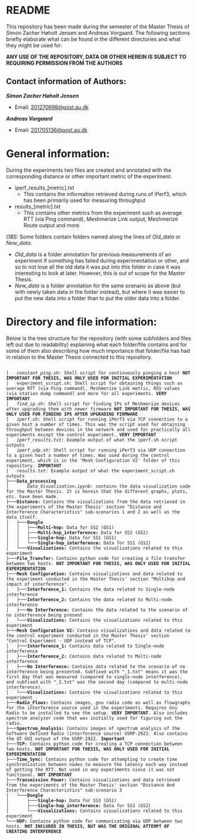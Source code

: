 # README
This repository has been made during the semester of the Master Thesis of Simon Zacher Høholt Jensen and Andreas Vorgaard.
The following sections briefly elaborate what can be found in the different directories and what they might be used for.

**ANY USE OF THE REPOSITORY, DATA OR OTHER HEREIN IS SUBJECT TO REQUIRING PERMISSION FROM THE AUTHORS**

## Contact information of Authors: 
***Simon Zacher Høholt Jensen***
- Email: 201270698@post.au.dk

***Andreas Vorgaard***
- Email: 201705136@post.au.dk




# General information:
During the experiments two files are created and annotated with the corresponding distance or other important metric of the experiment.
- iperf_results_[metric].txt
    - This contains the information retrieved during runs of iPerf3, which has been primarily used for measuring throughput
- results_[metric].txt
    - This contains other metrics from the experiment such as average RTT (via Ping command), Meshmerize Link output, Meshmerize Route output and more.

*OBS:* Some folders contain folders named along the lines of *Old_data* or *New_data*. 
- *Old_data* is a folder annotation for previous measurements of an experiment if something has failed during experimentation or other, and so to not lose all the old data it was put into this folder in case it was interesting to look at later. However, this is out of scope for the Master Thesis.
- *New_data* is a folder annotation for the same scenario as above (but with newly taken data in the folder instead), but where it was easier to put the new data into a folder than to put the older data into a folder.


# Directory and file information:
Below is the tree structure for the repository (with some subfolders and files left out due to readability) explaining what each folder/file contains and for some of them also describing how much importance that folder/file has had in relation to the Master Thesis connected to this repository.

<pre><code>
│   <i>constant_ping.sh:</i> Shell script for continuously pinging a host <b>NOT IMPORTANT FOR THESIS, WAS ONLY USED FOR INITIAL EXPERIMENTATION</b>
│   experiment_script.sh:</i> Shell script for obtaining things such as average RTT (via Ping command), Meshmerize Link metric, RSS values (via station dump command) and more for all experiments. <b>VERY IMPORTANT</b>
│   <i>find_ip.sh:</i> Shell script for finding IPs of Meshmerize devices after upgrading them with newer firmware <b>NOT IMPORTANT FOR THESIS, WAS ONLY USED FOR FINDING IPS AFTER UPGRADING FIRMWARE</b>
│   <i>iperf.sh:</i> Shell script for running iPerf3 via TCP connection to a given host a number of times. This was the script used for obtaining throughput between devices in the network and used for practically all experiments except the control experiment. <b>VERY IMPORTANT</b>
│   <i>iperf_results.txt:</i> Example output of what the iperf.sh script outputs
│   <i>iperf_udp.sh:</i> Shell script for running iPerf3 via UDP connection to a given host a number of times. Was used during the control experiment, which is in the 'Mesh Configuration V2' folder of this repository. <b>IMPORTANT</b>
│   <i>results.txt:</i> Example output of what the experiment_script.sh outputs
├───<b>Data_processing</b>
│       <i>Data_Visualization.ipynb:</i> contains the data visualization code for the Master Thesis. It is herein that the different graphs, plots, etc. have been made.
├───<b>Distance:</b> Contains the visualizations from the data retrieved in the experiments of the Master Thesis' section "Distance and Interference Characteristics" sub-scenarios 1 and 2 as well as the data itself.
│   ├───<b>Dongle</b>
│   │   ├───<b>Multi-hop:</b> Data for SS2 (GS1)
│   │   ├───<b>Multi-hop_interference:</b> Data for SS2 (GS2)
│   │   ├───<b>Single-hop:</b> Data for SS1 (GS1)
│   │   └───<b>Single-hop_interference:</b> Data for SS1 (GS2)
│   └───<b>Visualizations:</b> Contains the visualizations related to this experiment
├───<b>File_Transfer:</b> Contains python code for creating a file transfer between two hosts. <b>NOT IMPORTANT FOR THESIS, WAS ONLY USED FOR INITIAL EXPERIMENTATION</b>
├───<b>Mesh Configuration:</b> Contains visualizations and data related to the experiment conducted in the Master Thesis' section "Multihop and impact of interference".
│   ├───<b>Interference_1:</b> Contains the data related to Single-node interference
│   ├───<b>Interference_2:</b> Contains the data related to Multi-node interference
│   ├───<b>No Interference:</b> Contains the data related to the scenario of no interference being present
│   └───<b>Visualizations:</b> Contains the visualizations related to this experiment
├───<b>Mesh Configuration V2:</b> Contains visualizations and data related to the control experiment conducted in the Master Thesis' section "Control Experiment - UDP instead of TCP".
│   ├───<b>Interference_1:</b> Contains data related to Single-node interference
│   ├───<b>Interference_2:</b> Contains data related to Multi-node interference
│   ├───<b>No Interference:</b> Contains data related to the scenario of no interference being presented. Subfixed with "_1.txt" means it was the first day that was measured (compared to single-node interference), and subfixed with "_2.txt" was the second day (compared to multi-node interference).
│   └───<b>Visualizations:</b> Contains the visualizations related to this experiment
├───<b>Radio_Flows:</b> Contains images, gnu radio code as well as flowgraphs for the interference source used in the experiments. Requires Gnu Radio to be installed to see the setup. <b>VERY IMPORTANT</b>. Also includes spectrum analyzer code that was initially used for figuring out the radio.
├───<b>Spectrum_Analysis:</b> Contains images of spectrum analysis of the Software Defined Radio (interference source) USRP-2922. Also contains the QT GUI output of the USRP-2922. <b>Important</b>
├───<b>TCP:</b> Contains python code for creating a TCP connection between two hosts. <b>NOT IMPORTANT FOR THESIS, WAS ONLY USED FOR INITIAL EXPERIMENTATION</b>
├───<b>Time_Sync:</b> Contains python code for attempting to create time synchronization between nodes to measure the latency each way instead of getting the RTT. Not used in any experiments since it was not functional. <b>NOT IMPORTANT</b>
├───<b>Transmission Power:</b> Contains visualizations and data retrieved from the experiments of the Master Thesis' section "Distance And Interference Characteristics" sub-scenario 3
│   └───<b>Dongle</b>
│       ├───<b>Single-hop:</b> Data for SS3 (GS1)
│       ├───<b>Single-hop_interference:</b> Data for SS3 (GS2)
│       └───<b>Visualizations:</b> Contains visualizations related to this experiment
└───<b>UDP:</b> Contains python code for communicating via UDP between two hosts. <b>NOT INCLUDED IN THESIS, BUT WAS THE ORIGINAL ATTEMPT OF CREATING INTERFERENCE</b>
</code></pre>
